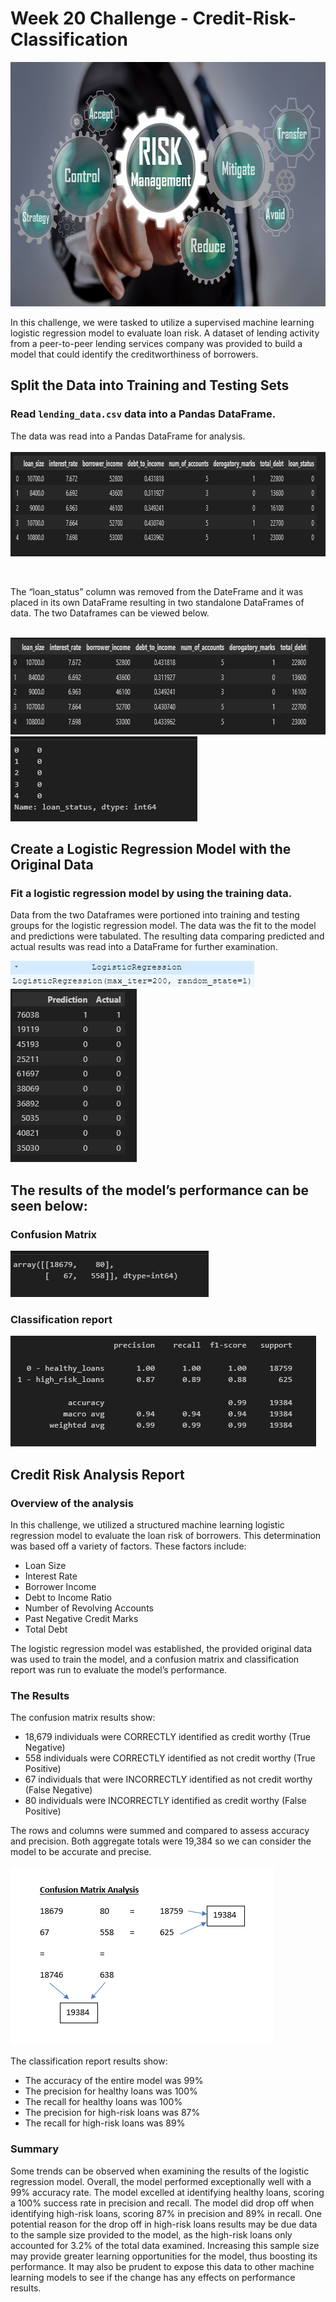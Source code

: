 # Week 20 Challenge - Credit-Risk-Classification

<img src="ReadMe Pics/Pic 12.png" width="648" height="391">

In this challenge, we were tasked to utilize a supervised machine learning logistic regression model to evaluate loan risk. A dataset of lending activity from a peer-to-peer lending services company was provided to build a model that could identify the creditworthiness of borrowers.   


## Split the Data into Training and Testing Sets

### Read `lending_data.csv` data into a Pandas DataFrame.

 The data was read into a Pandas DataFrame for analysis.  
<br>
<img src="ReadMe Pics/Pic 1.png" width="858" height="167">

<br>


The “loan_status” column was removed from the DateFrame and it was placed in its own DataFrame resulting in two standalone DataFrames of data.  The two Dataframes can be viewed below. 

<br>
<img src="ReadMe Pics/Pic 3.png" width="785" height="155">
<img src="ReadMe Pics/Pic 2.png" width="299" height="136">


## Create a Logistic Regression Model with the Original Data

### Fit a logistic regression model by using the training data.

Data from the two Dataframes were portioned into training and testing groups for the logistic regression model.  The data was the fit to the model and predictions were tabulated. The resulting data comparing predicted and actual results was read into a DataFrame for further examination.  

<img src="ReadMe Pics/Pic 16.png" width="390" height="42">

<br>

<img src="ReadMe Pics/Pic 4.png" width="202" height="277">
<br>



## The results of the model’s performance can be seen below:

### Confusion Matrix

<img src="ReadMe Pics/Pic 5.png" width="317" height="74">
<br>

### Classification report

<img src="ReadMe Pics/Pic 18.png" width="489" height="177">
<br>

## Credit Risk Analysis Report
### Overview of the analysis

In this challenge, we utilized a structured machine learning logistic regression model to evaluate the loan risk of borrowers.  This determination was based off a variety of factors.  These factors include: <br>
* Loan Size
* Interest Rate
* Borrower Income
* Debt to Income Ratio
* Number of Revolving Accounts
* Past Negative Credit Marks
* Total Debt

The logistic regression model was established, the provided original data was used to train the model, and a confusion matrix and classification report was run to evaluate the model’s performance.  



### The Results

The confusion matrix results show:
<br>
* 18,679 individuals were CORRECTLY identified as credit worthy (True Negative)
* 558 individuals were CORRECTLY identified as not credit worthy (True Positive)
* 67 individuals that were INCORRECTLY identified as not credit worthy (False Negative)
* 80 individuals were INCORRECTLY identified as credit worthy (False Positive)

The rows and columns were summed and compared to assess accuracy and precision.  Both aggregate totals were 19,384 so we can consider the model to be accurate and precise.

<img src="ReadMe Pics/Pic 17.png" width="421" height="287">

The classification report results show:
<br>
* The accuracy of the entire model was 99%
* The precision for healthy loans was 100% 
* The recall for healthy loans was 100%
* The precision for high-risk loans was 87% 
* The recall for high-risk loans was 89%  

### Summary
Some trends can be observed when examining the results of the logistic regression model.  Overall, the model performed exceptionally well with a 99% accuracy rate. The model excelled at identifying healthy loans, scoring a 100% success rate in precision and recall.  The model did drop off when identifying high-risk loans, scoring 87% in precision and 89% in recall.  One potential reason for the drop off in high-risk loans results may be due data to the sample size provided to the model, as the high-risk loans only accounted for 3.2% of the total data examined.  Increasing this sample size may provide greater learning opportunities for the model, thus boosting its performance.  It may also be prudent to expose this data to other machine learning models to see if the change has any effects on performance results.           
